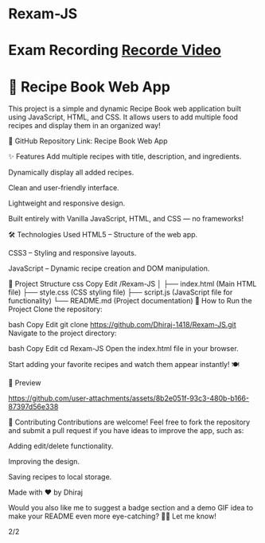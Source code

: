 # Rexam-JS
<h1>Exam Recording <a href="https://drive.google.com/drive/folders/1FT9lU0d5npCDb5JWOh0TetGtDjYZyy9F?usp=sharing"> Recorde Video</a> </h1>

<h1>📖 Recipe Book Web App</h1>
This project is a simple and dynamic Recipe Book web application built using JavaScript, HTML, and CSS.
It allows users to add multiple food recipes and display them in an organized way!

🔗 GitHub Repository Link: Recipe Book Web App

✨ Features
Add multiple recipes with title, description, and ingredients.

Dynamically display all added recipes.

Clean and user-friendly interface.

Lightweight and responsive design.

Built entirely with Vanilla JavaScript, HTML, and CSS — no frameworks!

🛠️ Technologies Used
HTML5 – Structure of the web app.

CSS3 – Styling and responsive layouts.

JavaScript – Dynamic recipe creation and DOM manipulation.

📁 Project Structure
css
Copy
Edit
/Rexam-JS
│
├── index.html        (Main HTML file)
├── style.css         (CSS styling file)
├── script.js         (JavaScript file for functionality)
└── README.md         (Project documentation)
🚀 How to Run the Project
Clone the repository:

bash
Copy
Edit
git clone https://github.com/Dhiraj-1418/Rexam-JS.git
Navigate to the project directory:

bash
Copy
Edit
cd Rexam-JS
Open the index.html file in your browser.

Start adding your favorite recipes and watch them appear instantly! 🍽️

📸 Preview


https://github.com/user-attachments/assets/8b2e051f-93c3-480b-b166-87397d56e338



📢 Contributing
Contributions are welcome!
Feel free to fork the repository and submit a pull request if you have ideas to improve the app, such as:

Adding edit/delete functionality.

Improving the design.

Saving recipes to local storage.

Made with ❤️ by Dhiraj

Would you also like me to suggest a badge section and a demo GIF idea to make your README even more eye-catching? 🚀✨
Let me know!


2/2








